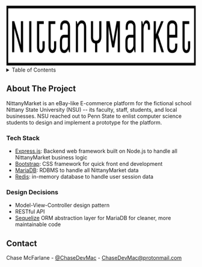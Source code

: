 <!-- PROJECT LOGO -->
<br />
<div align="center">
  <a href="https://github.com/ChaseDevMac/NittanyMarket">
    <img src="images/nittanymarket.png" alt="Logo" height="160">
  </a>
</div>



<!-- TABLE OF CONTENTS -->
<details>
  <summary>Table of Contents</summary>
  <ol>
    <li>
      <a href="#about-the-project">About NittanyMarket</a>
      <ul>
        <li><a href="#tech-stack">Tech Stack</a></li>
        <li><a href="#design-decisions">Design Decisions</a></li>
      </ul>
    </li>
    <li><a href="#contact">Contact</a></li>
  </ol>
</details>



<!-- ABOUT THE PROJECT -->
## About The Project

NittanyMarket is an eBay-like E-commerce platform for the fictional school Nittany State University (NSU) -- its faculty, staff, students, and local businesses. NSU reached out to Penn State to enlist computer science students to design and implement a prototype for the platform.


### Tech Stack

* [Express.js](https://expressjs.com): Backend web framework built on Node.js to handle all NittanyMarket business logic
* [Bootstrap](https://getbootstrap.com): CSS framework for quick front end development
* [MariaDB](https://mariadb.com): RDBMS to handle all NittanyMarket data 
* [Redis](https://redis.io): in-memory database to handle user session data

### Design Decisions

* Model-View-Controller design pattern
* RESTful API
* [Sequelize](https://sequelize.org) ORM abstraction layer for MariaDB for cleaner, more maintainable code


<!-- CONTACT -->
## Contact

Chase McFarlane - [@ChaseDevMac](https://linkedin.com/ChaseDevMac) - ChaseDevMac@protonmail.com


